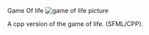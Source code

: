 Game Of life
![game of life picture](https://raw.githubusercontent.com/ArthurSenpaii/Game-Of-life/main/gol.png)

A cpp version of the game of life. (SFML/CPP). 
